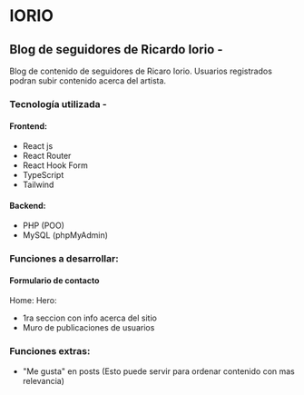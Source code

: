 # IORIO

## Blog de seguidores de Ricardo Iorio -

Blog de contenido de seguidores de Ricaro Iorio.
Usuarios registrados podran subir contenido acerca del artista.

### Tecnología utilizada -

#### Frontend:

- React js
- React Router
- React Hook Form
- TypeScript
- Tailwind

#### Backend:

- PHP (POO)
- MySQL (phpMyAdmin)

### Funciones a desarrollar:

#### Formulario de contacto

Home:
Hero:

- 1ra seccion con info acerca del sitio
- Muro de publicaciones de usuarios

### Funciones extras:

- "Me gusta" en posts (Esto puede servir para ordenar contenido con mas relevancia)
